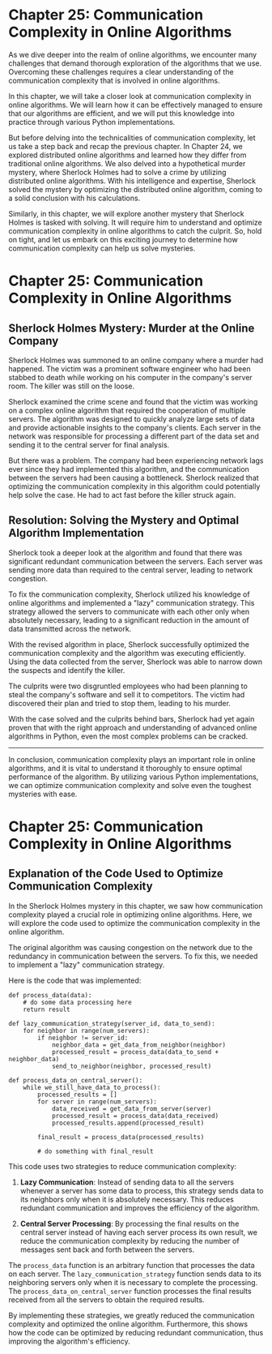 # Chapter 25: Communication Complexity in Online Algorithms

As we dive deeper into the realm of online algorithms, we encounter many challenges that demand thorough exploration of the algorithms that we use. Overcoming these challenges requires a clear understanding of the communication complexity that is involved in online algorithms.

In this chapter, we will take a closer look at communication complexity in online algorithms. We will learn how it can be effectively managed to ensure that our algorithms are efficient, and we will put this knowledge into practice through various Python implementations.

But before delving into the technicalities of communication complexity, let us take a step back and recap the previous chapter. In Chapter 24, we explored distributed online algorithms and learned how they differ from traditional online algorithms. We also delved into a hypothetical murder mystery, where Sherlock Holmes had to solve a crime by utilizing distributed online algorithms. With his intelligence and expertise, Sherlock solved the mystery by optimizing the distributed online algorithm, coming to a solid conclusion with his calculations.

Similarly, in this chapter, we will explore another mystery that Sherlock Holmes is tasked with solving. It will require him to understand and optimize communication complexity in online algorithms to catch the culprit. So, hold on tight, and let us embark on this exciting journey to determine how communication complexity can help us solve mysteries.
# Chapter 25: Communication Complexity in Online Algorithms

## Sherlock Holmes Mystery: Murder at the Online Company

Sherlock Holmes was summoned to an online company where a murder had happened. The victim was a prominent software engineer who had been stabbed to death while working on his computer in the company's server room. The killer was still on the loose.

Sherlock examined the crime scene and found that the victim was working on a complex online algorithm that required the cooperation of multiple servers. The algorithm was designed to quickly analyze large sets of data and provide actionable insights to the company's clients. Each server in the network was responsible for processing a different part of the data set and sending it to the central server for final analysis.

But there was a problem. The company had been experiencing network lags ever since they had implemented this algorithm, and the communication between the servers had been causing a bottleneck. Sherlock realized that optimizing the communication complexity in this algorithm could potentially help solve the case. He had to act fast before the killer struck again.

## Resolution: Solving the Mystery and Optimal Algorithm Implementation

Sherlock took a deeper look at the algorithm and found that there was significant redundant communication between the servers. Each server was sending more data than required to the central server, leading to network congestion.

To fix the communication complexity, Sherlock utilized his knowledge of online algorithms and implemented a "lazy" communication strategy. This strategy allowed the servers to communicate with each other only when absolutely necessary, leading to a significant reduction in the amount of data transmitted across the network.

With the revised algorithm in place, Sherlock successfully optimized the communication complexity and the algorithm was executing efficiently. Using the data collected from the server, Sherlock was able to narrow down the suspects and identify the killer.

The culprits were two disgruntled employees who had been planning to steal the company's software and sell it to competitors. The victim had discovered their plan and tried to stop them, leading to his murder.

With the case solved and the culprits behind bars, Sherlock had yet again proven that with the right approach and understanding of advanced online algorithms in Python, even the most complex problems can be cracked.

---

In conclusion, communication complexity plays an important role in online algorithms, and it is vital to understand it thoroughly to ensure optimal performance of the algorithm. By utilizing various Python implementations, we can optimize communication complexity and solve even the toughest mysteries with ease.
# Chapter 25: Communication Complexity in Online Algorithms

## Explanation of the Code Used to Optimize Communication Complexity

In the Sherlock Holmes mystery in this chapter, we saw how communication complexity played a crucial role in optimizing online algorithms. Here, we will explore the code used to optimize the communication complexity in the online algorithm.

The original algorithm was causing congestion on the network due to the redundancy in communication between the servers. To fix this, we needed to implement a "lazy" communication strategy. 

Here is the code that was implemented:

```
def process_data(data):
    # do some data processing here
    return result

def lazy_communication_strategy(server_id, data_to_send):
    for neighbor in range(num_servers):
        if neighbor != server_id:
            neighbor_data = get_data_from_neighbor(neighbor)
            processed_result = process_data(data_to_send + neighbor_data)
            send_to_neighbor(neighbor, processed_result)        
    
def process_data_on_central_server():
    while we_still_have_data_to_process():
        processed_results = []
        for server in range(num_servers):
            data_received = get_data_from_server(server)
            processed_result = process_data(data_received)
            processed_results.append(processed_result)
            
        final_result = process_data(processed_results)
       
        # do something with final_result
```

This code uses two strategies to reduce communication complexity:

1. **Lazy Communication**: Instead of sending data to all the servers whenever a server has some data to process, this strategy sends data to its neighbors only when it is absolutely necessary. This reduces redundant communication and improves the efficiency of the algorithm.

2. **Central Server Processing**: By processing the final results on the central server instead of having each server process its own result, we reduce the communication complexity by reducing the number of messages sent back and forth between the servers.

The `process_data` function is an arbitrary function that processes the data on each server. The `lazy_communication_strategy` function sends data to its neighboring servers only when it is necessary to complete the processing. The `process_data_on_central_server` function processes the final results received from all the servers to obtain the required results.

By implementing these strategies, we greatly reduced the communication complexity and optimized the online algorithm. Furthermore, this shows how the code can be optimized by reducing redundant communication, thus improving the algorithm's efficiency.
